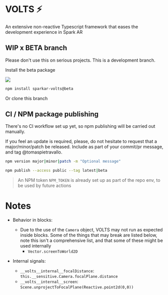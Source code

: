 # VOLTS ⚡️

An extensive non-reactive Typescript framework that eases the development experience in Spark AR

## WIP x BETA branch

Please don't use this on serious projects. This is a development branch.

Install the beta package

![](https://img.shields.io/npm/v/sparkar-volts/beta?color=informational&label=beta%20version%20%28npm%29)

```sh
npm install sparkar-volts@beta
```

Or clone this branch

## CI / NPM package publishing
There's no CI workflow set up yet, so npm publishing will be carried out manually.

If you feel an update is required, please, do not hesitate to request that a major/minor/patch be released. Include as part of your commit/pr message, and tag @tomaspietravallo.

```sh
npm version major|minor|patch -m "Optional message"
```
```sh
npm publish --access public --tag latest|beta
```

> An NPM token `NPM_TOKEN` is already set up as part of the repo env, to be used by future actions

# Notes

- Behavior in blocks:

  - Due to the use of the `Camera` object, VOLTS may not run as expected inside blocks. Some of the things that may break are listed below, note this isn't a comprehensive list, and that some of these might be used internally
    - `Vector.screenToWorld2D`

- Internal signals:
  - `__volts__internal__focalDistance`: `this.__sensitive.Camera.focalPlane.distance`
  - `__volts__internal__screen`: `Scene.unprojectToFocalPlane(Reactive.point2d(0,0))`
